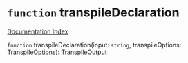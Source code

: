 # `function` transpileDeclaration

[Documentation Index](../README.md)

`function` transpileDeclaration(input: `string`, transpileOptions: [TranspileOptions](../interface.TranspileOptions/README.md)): [TranspileOutput](../interface.TranspileOutput/README.md)

